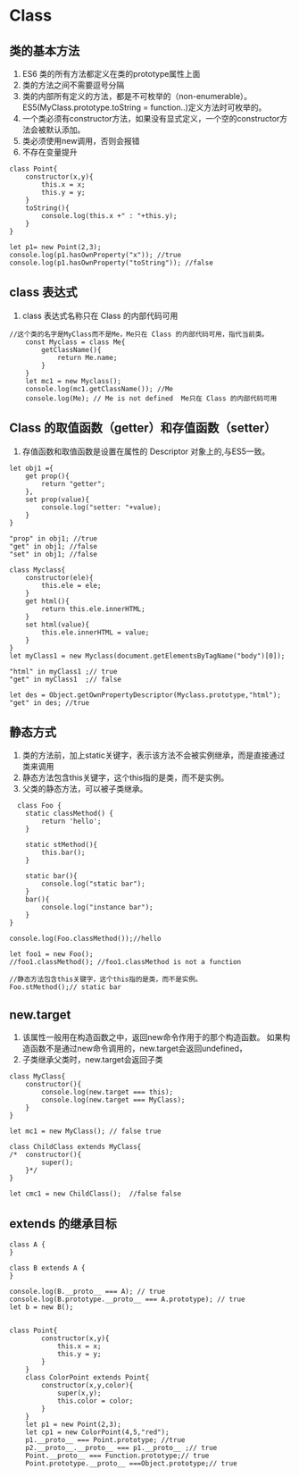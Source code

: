 # Class

## 类的基本方法
1. ES6 类的所有方法都定义在类的prototype属性上面
2. 类的方法之间不需要逗号分隔
3. 类的内部所有定义的方法，都是不可枚举的（non-enumerable）。
  ES5(MyClass.prototype.toString = function..)定义方法时可枚举的。
4. 一个类必须有constructor方法，如果没有显式定义，一个空的constructor方法会被默认添加。
5. 类必须使用new调用，否则会报错
6. 不存在变量提升
```
class Point{
    constructor(x,y){
        this.x = x;
        this.y = y;
    }
    toString(){
        console.log(this.x +" : "+this.y);
    }
}

let p1= new Point(2,3);
console.log(p1.hasOwnProperty("x")); //true
console.log(p1.hasOwnProperty("toString")); //false
```

## class 表达式
1. class 表达式名称只在 Class 的内部代码可用
```
//这个类的名字是MyClass而不是Me，Me只在 Class 的内部代码可用，指代当前类。
    const Myclass = class Me{
        getClassName(){
            return Me.name;
        }
    }
    let mc1 = new Myclass();
    console.log(mc1.getClassName()); //Me  
    console.log(Me); // Me is not defined  Me只在 Class 的内部代码可用
```

##  Class 的取值函数（getter）和存值函数（setter）
1. 存值函数和取值函数是设置在属性的 Descriptor 对象上的,与ES5一致。
```
let obj1 ={
    get prop(){
        return "getter";
    },
    set prop(value){
        console.log("setter: "+value);
    }
}

"prop" in obj1; //true
"get" in obj1; //false
"set" in obj1; //false

class Myclass{
    constructor(ele){
        this.ele = ele;
    }
    get html(){
        return this.ele.innerHTML;
    }
    set html(value){
        this.ele.innerHTML = value;
    }
}
let myClass1 = new Myclass(document.getElementsByTagName("body")[0]);

"html" in myClass1 ;// true
"get" in myClass1  ;// false

let des = Object.getOwnPropertyDescriptor(Myclass.prototype,"html");
"get" in des; //true
```

## 静态方式
1. 类的方法前，加上static关键字，表示该方法不会被实例继承，而是直接通过类来调用
2. 静态方法包含this关键字，这个this指的是类，而不是实例。
3. 父类的静态方法，可以被子类继承。
```
  class Foo {
    static classMethod() {
        return 'hello';
    }

    static stMethod(){
        this.bar();
    }

    static bar(){
        console.log("static bar");
    }
    bar(){
        console.log("instance bar");
    }
}

console.log(Foo.classMethod());//hello

let foo1 = new Foo();
//foo1.classMethod(); //foo1.classMethod is not a function

//静态方法包含this关键字，这个this指的是类，而不是实例。
Foo.stMethod();// static bar
```

## new.target
1. 该属性一般用在构造函数之中，返回new命令作用于的那个构造函数。
如果构造函数不是通过new命令调用的，new.target会返回undefined，
2. 子类继承父类时，new.target会返回子类
```
class MyClass{
    constructor(){
        console.log(new.target === this);  
        console.log(new.target === MyClass);   
    }
}

let mc1 = new MyClass(); // false true

class ChildClass extends MyClass{
/*  constructor(){
        super();
    }*/
}

let cmc1 = new ChildClass();  //false false
```
##  extends 的继承目标
```
class A {
}

class B extends A {
}

console.log(B.__proto__ === A); // true
console.log(B.prototype.__proto__ === A.prototype); // true
let b = new B();


class Point{
        constructor(x,y){
            this.x = x;
            this.y = y;
        }
    }
    class ColorPoint extends Point{
        constructor(x,y,color){
            super(x,y);
            this.color = color;
        }
    }
    let p1 = new Point(2,3);
    let cp1 = new ColorPoint(4,5,"red");
    p1.__proto__ === Point.prototype; //true
    p2.__proto__.__proto__ === p1.__proto__ ;// true
    Point.__proto__ === Function.prototype;// true
    Point.prototype.__proto__ ===Object.prototype;// true

```



